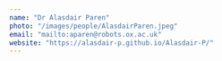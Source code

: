 ```yaml
---
name: "Dr Alasdair Paren"
photo: "/images/people/AlasdairParen.jpeg"
email: "mailto:aparen@robots.ox.ac.uk"
website: "https://alasdair-p.github.io/Alasdair-P/"
---
```


